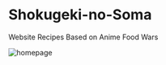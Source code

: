 # Shokugeki-no-Soma

Website Recipes Based on Anime Food Wars

![homepage](https://github.com/user-attachments/assets/b1a00468-70b4-4095-9863-2af8236cae0a)
